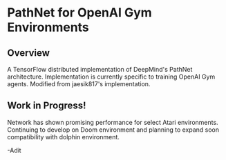 # PathNet for OpenAI Gym Environments

## Overview

A TensorFlow distributed implementation of DeepMind's PathNet architecture. Implementation is currently specific to training OpenAI Gym agents. Modified from jaesik817's implementation.

## Work in Progress!
Network has shown promising performance for select Atari environments. Continuing to develop on Doom environment and planning to expand soon compatibility with dolphin environment.

-Adit
